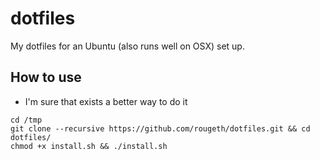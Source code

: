 # dotfiles
My dotfiles for an Ubuntu (also runs well on OSX) set up.

## How to use
* I'm sure that exists a better way to do it

```
cd /tmp
git clone --recursive https://github.com/rougeth/dotfiles.git && cd dotfiles/
chmod +x install.sh && ./install.sh
```

